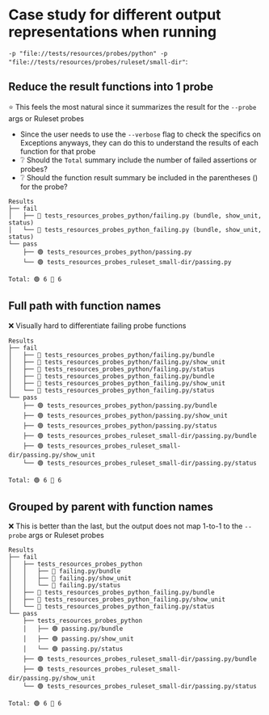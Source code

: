 # Case study for different output representations when running
`-p "file://tests/resources/probes/python" -p "file://tests/resources/probes/ruleset/small-dir"`:
## Reduce the result functions into 1 probe
⭐️ This feels the most natural since it summarizes the result for the `--probe` args or Ruleset probes
- Since the user needs to use the `--verbose` flag to check the specifics on Exceptions anyways, they can do this to understand the results of each function for that probe
- ❔ Should the `Total` summary include the number of failed assertions or probes?
- ❔ Should the function result summary be included in the parentheses () for the probe?
```
Results
├── fail
│   ├── 🔴 tests_resources_probes_python/failing.py (bundle, show_unit, status)
│   └── 🔴 tests_resources_probes_python_failing.py (bundle, show_unit, status)
└── pass
    ├── 🟢 tests_resources_probes_python/passing.py
    └── 🟢 tests_resources_probes_ruleset_small-dir/passing.py

Total: 🟢 6 🔴 6
```
## Full path with function names
❌ Visually hard to differentiate failing probe functions
```
Results
├── fail
│   ├── 🔴 tests_resources_probes_python/failing.py/bundle
│   ├── 🔴 tests_resources_probes_python/failing.py/show_unit
│   ├── 🔴 tests_resources_probes_python/failing.py/status
│   ├── 🔴 tests_resources_probes_python_failing.py/bundle
│   ├── 🔴 tests_resources_probes_python_failing.py/show_unit
│   └── 🔴 tests_resources_probes_python_failing.py/status
└── pass
    ├── 🟢 tests_resources_probes_python/passing.py/bundle
    ├── 🟢 tests_resources_probes_python/passing.py/show_unit
    ├── 🟢 tests_resources_probes_python/passing.py/status
    ├── 🟢 tests_resources_probes_ruleset_small-dir/passing.py/bundle
    ├── 🟢 tests_resources_probes_ruleset_small-dir/passing.py/show_unit
    └── 🟢 tests_resources_probes_ruleset_small-dir/passing.py/status

Total: 🟢 6 🔴 6
```
## Grouped by parent with function names
❌ This is better than the last, but the output does not map 1-to-1 to the `--probe` args or Ruleset probes
```
Results
├── fail
│   ├── tests_resources_probes_python
│   │   ├── 🔴 failing.py/bundle
│   │   ├── 🔴 failing.py/show_unit
│   │   └── 🔴 failing.py/status
│   ├── 🔴 tests_resources_probes_python_failing.py/bundle
│   ├── 🔴 tests_resources_probes_python_failing.py/show_unit
│   └── 🔴 tests_resources_probes_python_failing.py/status
└── pass
    ├── tests_resources_probes_python
    │   ├── 🟢 passing.py/bundle
    │   ├── 🟢 passing.py/show_unit
    │   └── 🟢 passing.py/status
    ├── 🟢 tests_resources_probes_ruleset_small-dir/passing.py/bundle
    ├── 🟢 tests_resources_probes_ruleset_small-dir/passing.py/show_unit
    └── 🟢 tests_resources_probes_ruleset_small-dir/passing.py/status

Total: 🟢 6 🔴 6
```